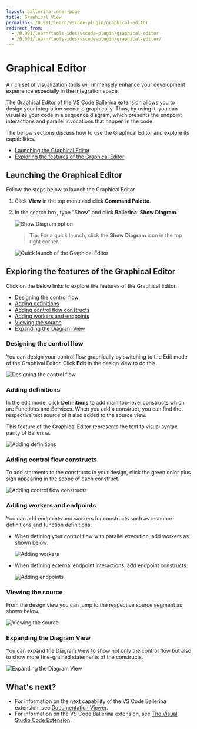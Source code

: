 ```yaml
---
layout: ballerina-inner-page
title: Graphical View
permalink: /0.991/learn/vscode-plugin/graphical-editor
redirect_from:
  - /0.991/learn/tools-ides/vscode-plugin/graphical-editor
  - /0.991/learn/tools-ides/vscode-plugin/graphical-editor/
---
```


# Graphical Editor

A rich set of visualization tools will immensely enhance your development experience especially in the integration space. 

The Graphical Editor of the VS Code Ballerina extension allows you to design your integration scenario graphically. Thus, by using it, you can visualize your code in a sequence diagram, which presents the endpoint interactions and parallel invocations that happen in the code. 

The bellow sections discuss how to use the Graphical Editor and explore its capabilities.

- [Launching the Graphical Editor](#launching-the-graphical-editor)
- [Exploring the features of the Graphical Editor](#exploring-the-features-of-the-graphical-editor)

## Launching the Graphical Editor

Follow the steps below to launch the Graphical Editor.

1. Click **View** in the top menu and click **Command Palette**. 

2. In the search box, type "Show" and click **Ballerina: Show Diagram**.

    ![Show Diagram option](/0.991/learn//images/show-diagram.gif)

    > **Tip**: For a quick launch, click the **Show Diagram** icon in the top right corner.

    ![Quick launch of the Graphical Editor](/0.991/learn/images/graphical-editor-quick-launch.gif)

## Exploring the features of the Graphical Editor

Click on the below links to explore the features of the Graphical Editor.

- [Designing the control flow](#designing-the-control-flow)
- [Adding definitions](#adding-definitions)
- [Adding control flow constructs](#adding-control-flow-constructs)
- [Adding workers and endpoints](#adding-workers-and-endpoints)
- [Viewing the source](#viewing-the-source)
- [Expanding the Diagram View](#expanding-the-diagram-view)

### Designing the control flow

You can design your control flow graphically by switching to the Edit mode of the Graphival Editor. Click **Edit** in the design view to do this.

![Designing the control flow](/0.991/learn/images/edit-mode.gif)

### Adding definitions

In the edit mode, click **Definitions** to add main top-level constructs which are Functions and Services. When you add a construct, you can find the respective text source of it also added to the source view.

This feature of the Graphical Editor represents the text to visual syntax parity of Ballerina.

![Adding definitions](/0.991/learn/images/add-definitions.gif)

### Adding control flow constructs

To add statments to the constructs in your design, click the green color plus sign appearing in the scope of each construct.

![Adding control flow constructs](/0.991/learn/images/add-constructs.png)

### Adding workers and endpoints

You can add endpoints and workers for constructs such as resource definitions and function definitions.

- When defining your control flow with parallel execution, add workers as shown below.

    ![Adding workers](/0.991/learn/images/add-workers.png)

- When defining external endpoint interactions, add endpoint constructs. 

    ![Adding endpoints](/0.991/learn/images/add-endpoints.png)

### Viewing the source

From the design view you can jump to the respective source segment as shown below.

![Viewing the source](/0.991/learn/images/jump-to-source-view.gif)

### Expanding the Diagram View

You can expand the Diagram View to show not only the control flow but also to show more fine-grained statements of the constructs.

![Expanding the Diagram View](/0.991/learn/images/expand-diagram-view.gif)

## What's next?

 - For information on the next capability of the VS Code Ballerina extension, see [Documentation Viewer](/0.991/learn/vscode-plugin/documentation-viewer).
 - For information on the VS Code Ballerina extension, see [The Visual Studio Code Extension](/0.991/learn/vscode-plugin).